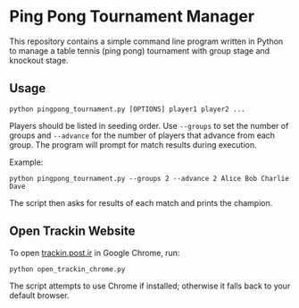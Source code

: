 # Ping Pong Tournament Manager

This repository contains a simple command line program written in Python to
manage a table tennis (ping pong) tournament with group stage and knockout
stage.

## Usage

```
python pingpong_tournament.py [OPTIONS] player1 player2 ...
```

Players should be listed in seeding order. Use `--groups` to set the number of
groups and `--advance` for the number of players that advance from each group.
The program will prompt for match results during execution.

Example:

```
python pingpong_tournament.py --groups 2 --advance 2 Alice Bob Charlie Dave
```

The script then asks for results of each match and prints the champion.

## Open Trackin Website

To open [trackin.post.ir](https://trackin.post.ir) in Google Chrome, run:

```
python open_trackin_chrome.py
```

The script attempts to use Chrome if installed; otherwise it falls back to your default browser.
